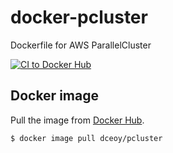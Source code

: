 docker-pcluster
===============

Dockerfile for AWS ParallelCluster

[![CI to Docker Hub](https://github.com/dceoy/docker-pcluster/actions/workflows/docker-publish.yml/badge.svg)](https://github.com/dceoy/docker-pcluster/actions/workflows/docker-publish.yml)

Docker image
------------

Pull the image from [Docker Hub](https://hub.docker.com/r/dceoy/pcluster/).

```sh
$ docker image pull dceoy/pcluster
```
